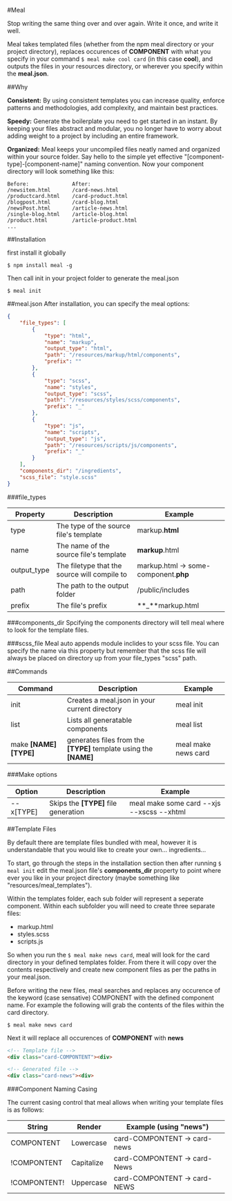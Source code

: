 #Meal

Stop writing the same thing over and over again. Write it once, and write it well.

Meal takes templated files (whether from the npm meal directory or your project directory), replaces occurences of __COMPONENT__ with what you specify in your command `$ meal make cool card` (in this case __cool__), and outputs the files in your resources directory, or wherever you specify within the __meal.json__.

##Why

__Consistent:__
By using consistent templates you can increase quality, enforce patterns and methodologies, add complexity, and maintain best practices.

__Speedy:__
Generate the boilerplate you need to get started in an instant. By keeping your files abstract and modular, you no longer have to worry about adding weight to a project by including an entire framework.

__Organized:__
Meal keeps your uncompiled files neatly named and organized within your source folder. Say hello to the simple yet effective "[component-type]-[component-name]" naming convention. Now your component directory will look something like this:

```
Before:				 After:
/newsitem.html       /card-news.html
/productcard.html    /card-product.html
/blogpost.html 	 	 /card-blog.html
/newsPost.html 		 /article-news.html
/single-blog.html 	 /article-blog.html
/product.html 		 /article-product.html
...
``` 

##Installation

first install it globally

`$ npm install meal -g`

Then call init in your project folder to generate the meal.json

`$ meal init`

##meal.json
After installation, you can specify the meal options:

```json
{
	"file_types": [
		{
			"type": "html",
			"name": "markup",
			"output_type": "html",
			"path": "/resources/markup/html/components",
			"prefix": ""
		},
		{
			"type": "scss",
			"name": "styles",
			"output_type": "scss",
			"path": "/resources/styles/scss/components",
			"prefix": "_"
		},
		{
			"type": "js",
			"name": "scripts",
			"output_type": "js",
			"path": "/resources/scripts/js/components",
			"prefix": "_"
		}
	],
	"components_dir": "/ingredients",
	"scss_file": "style.scss"
}
```

###file_types

Property | Description | Example
--- | --- | ---
type | The type of the source file's template | markup.__html__
name | The name of the source file's template | __markup__.html
output_type | The filetype that the source will compile to | markup.html -> some-component.__php__
path | The path to the output folder | /public/includes
prefix | The file's prefix | **_**markup.html

###components_dir
Spcifying the components directory will tell meal where to look for the template files.

###scss_file
Meal auto appends module inclides to your scss file. You can specify the name via this property but remember that the scss file will always be placed on directory up from your file_types "scss" path.

##Commands

Command | Description | Example
--- | --- | ---
init | Creates a meal.json in your current directory | meal init
list | Lists all generatable components | meal list
make __[NAME] [TYPE]__ | generates files from the __[TYPE]__ template using the __[NAME]__ | meal make news card

###Make options

Option | Description | Example
--- | --- | ---
--x[TYPE] | Skips the __[TYPE]__ file generation | meal make some card --xjs --xscss --xhtml

##Template Files

By default there are template files bundled with meal, however it is understandable that you would like to create your own... ingredients...

To start, go through the steps in the installation section then after running `$ meal init` edit the meal.json file's __components_dir__ property to point where ever you like in your project directory (maybe something like "resources/meal_templates").

Within the templates folder, each sub folder will represent a seperate component. Within each subfolder you will need to create three separate files:
* markup.html
* styles.scss
* scripts.js

So when you run the `$ meal make news card`, meal will look for the card directory in your defined templates folder. From there it will copy over the contents respectively and create new component files as per the paths in your meal.json.

Before writing the new files, meal searches and replaces any occurence of the keyword (case sensative) COMPONENT with the defined component name. For example the following will grab the contents of the files within the card directory.

```
$ meal make news card
```

Next it will replace all occurences of __COMPONENT__ with __news__

```html
<!-- Template file -->
<div class="card-COMPONTENT"><div>

<!-- Generated file -->
<div class="card-news"><div>

```

###Component Naming Casing

The current casing control that meal allows when writing your template files is as follows:

String | Render | Example (using "news")
--- | --- | ---
COMPONTENT   | Lowercase  | card-COMPONTENT -> card-news
!COMPONTENT  | Capitalize | card-COMPONTENT -> card-News
!COMPONTENT! | Uppercase  | card-COMPONTENT -> card-NEWS
